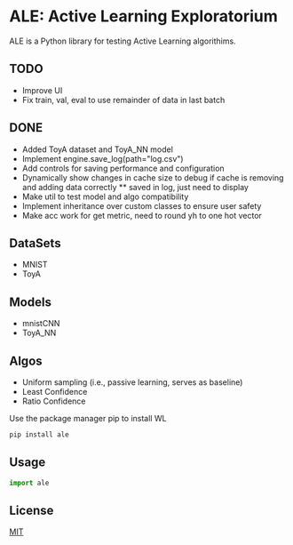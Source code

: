 # ALE: Active Learning Exploratorium

ALE is a Python library for testing Active Learning algorithims.

## TODO
* Improve UI
* Fix train, val, eval to use remainder of data in last batch

## DONE
* Added ToyA dataset and ToyA_NN model
* Implement engine.save_log(path="log.csv")
* Add controls for saving performance and configuration
* Dynamically show changes in cache size to debug if 
  cache is removing and adding data correctly ** saved in log, just need to display
* Make util to test model and algo compatibility
* Implement inheritance over custom classes to ensure user safety
* Make acc work for get metric, need to round yh to one hot vector

## DataSets
* MNIST
* ToyA

## Models
* mnistCNN
* ToyA_NN

## Algos
* Uniform sampling (i.e., passive learning, serves as baseline)
* Least Confidence
* Ratio Confidence

 Use the package manager pip to install WL
```bash
pip install ale
```

## Usage
```python
import ale
```

## License
[MIT](https://choosealicense.com/licenses/mit/)

